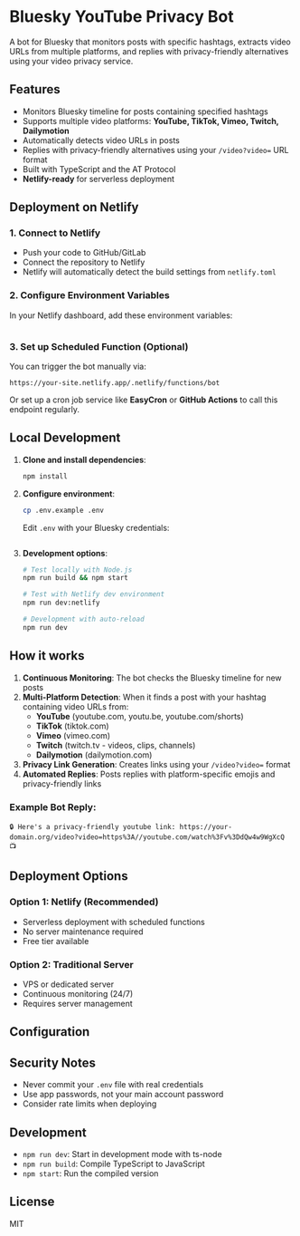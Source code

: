 # Bluesky YouTube Privacy Bot

A bot for Bluesky that monitors posts with specific hashtags, extracts video URLs from multiple platforms, and replies with privacy-friendly alternatives using your video privacy service.

## Features

- Monitors Bluesky timeline for posts containing specified hashtags
- Supports multiple video platforms: **YouTube, TikTok, Vimeo, Twitch, Dailymotion**
- Automatically detects video URLs in posts
- Replies with privacy-friendly alternatives using your `/video?video=` URL format
- Built with TypeScript and the AT Protocol
- **Netlify-ready** for serverless deployment

## Deployment on Netlify

### 1. **Connect to Netlify**
   - Push your code to GitHub/GitLab
   - Connect the repository to Netlify
   - Netlify will automatically detect the build settings from `netlify.toml`

### 2. **Configure Environment Variables**
   In your Netlify dashboard, add these environment variables:
   ```

   ```

### 3. **Set up Scheduled Function** (Optional)
   You can trigger the bot manually via:
   ```
   https://your-site.netlify.app/.netlify/functions/bot
   ```
   
   Or set up a cron job service like **EasyCron** or **GitHub Actions** to call this endpoint regularly.

## Local Development

1. **Clone and install dependencies**:
   ```bash
   npm install
   ```

2. **Configure environment**:
   ```bash
   cp .env.example .env
   ```
   
   Edit `.env` with your Bluesky credentials:
   ```

   ```

3. **Development options**:
   ```bash
   # Test locally with Node.js
   npm run build && npm start
   
   # Test with Netlify dev environment
   npm run dev:netlify
   
   # Development with auto-reload
   npm run dev
   ```

## How it works

1. **Continuous Monitoring**: The bot checks the Bluesky timeline for new posts
2. **Multi-Platform Detection**: When it finds a post with your hashtag containing video URLs from:
   - **YouTube** (youtube.com, youtu.be, youtube.com/shorts)
   - **TikTok** (tiktok.com)
   - **Vimeo** (vimeo.com)
   - **Twitch** (twitch.tv - videos, clips, channels)
   - **Dailymotion** (dailymotion.com)
3. **Privacy Link Generation**: Creates links using your `/video?video=` format
4. **Automated Replies**: Posts replies with platform-specific emojis and privacy-friendly links

### Example Bot Reply:
```
🔒 Here's a privacy-friendly youtube link: https://your-domain.org/video?video=https%3A//youtube.com/watch%3Fv%3DdQw4w9WgXcQ 📺
```

## Deployment Options

### **Option 1: Netlify (Recommended)**
- Serverless deployment with scheduled functions
- No server maintenance required
- Free tier available

### **Option 2: Traditional Server**
- VPS or dedicated server
- Continuous monitoring (24/7)
- Requires server management

## Configuration



## Security Notes

- Never commit your `.env` file with real credentials
- Use app passwords, not your main account password
- Consider rate limits when deploying

## Development

- `npm run dev`: Start in development mode with ts-node
- `npm run build`: Compile TypeScript to JavaScript
- `npm start`: Run the compiled version

## License

MIT
